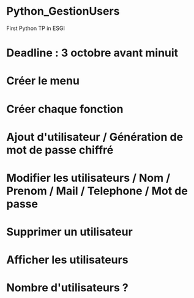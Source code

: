 # Python_GestionUsers
First Python TP in ESGI

# Deadline : 3 octobre avant minuit 

# Créer le menu 

# Créer chaque fonction 
# Ajout d'utilisateur / Génération de mot de passe chiffré  
# Modifier les utilisateurs / Nom / Prenom / Mail / Telephone / Mot de passe 
# Supprimer un utilisateur
# Afficher les utilisateurs
# Nombre d'utilisateurs ?  
